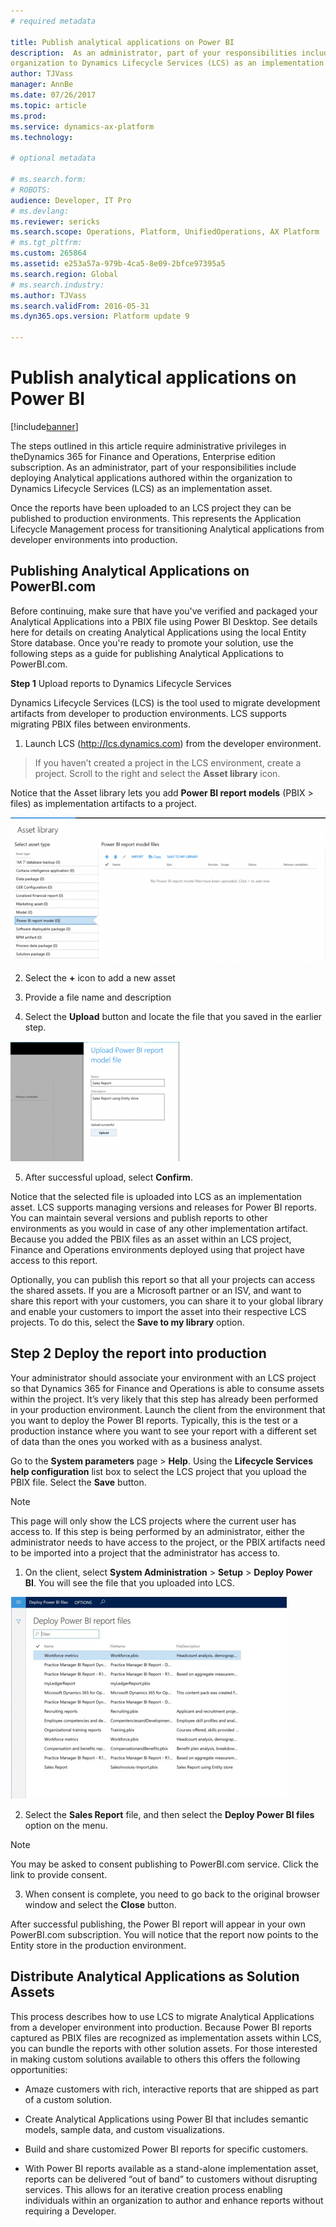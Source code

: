 ```yaml
---
# required metadata

title: Publish analytical applications on Power BI 
description:  As an administrator, part of your responsibilities include deploying Analytical applications authored within the
organization to Dynamics Lifecycle Services (LCS) as an implementation asset.
author: TJVass
manager: AnnBe
ms.date: 07/26/2017
ms.topic: article
ms.prod: 
ms.service: dynamics-ax-platform
ms.technology: 

# optional metadata

# ms.search.form: 
# ROBOTS: 
audience: Developer, IT Pro
# ms.devlang: 
ms.reviewer: sericks
ms.search.scope: Operations, Platform, UnifiedOperations, AX Platform
# ms.tgt_pltfrm: 
ms.custom: 265864
ms.assetid: e253a57a-979b-4ca5-8e09-2bfce97395a5
ms.search.region: Global
# ms.search.industry: 
ms.author: TJVass
ms.search.validFrom: 2016-05-31
ms.dyn365.ops.version: Platform update 9

---
```


# Publish analytical applications on Power BI 

[!include[banner](../includes/banner.md)]


The steps outlined in this article require administrative privileges in theDynamics 365 for Finance and Operations, Enterprise edition 
subscription. As an administrator, part of your responsibilities include deploying Analytical applications authored within the
organization to Dynamics Lifecycle Services (LCS) as an implementation asset.

Once the reports have been uploaded to an LCS project they can be published to production environments. This represents the 
Application Lifecycle Management process for transitioning Analytical applications from developer environments into production.

## Publishing Analytical Applications on PowerBI.com

Before continuing, make sure that have you've verified and packaged your Analytical Applications into a PBIX file using Power BI Desktop. See details here for details on creating Analytical Applications using the local Entity Store database. Once you're ready to promote your solution, use the following steps as a guide for publishing Analytical Applications to PowerBI.com.

**Step 1** Upload reports to Dynamics Lifecycle Services

Dynamics Lifecycle Services (LCS) is the tool used to migrate development artifacts from developer to production environments. LCS 
supports migrating PBIX files between environments.


1.  Launch LCS (http://lcs.dynamics.com) from the developer environment.

>   If you haven’t created a project in the LCS environment, create a project.
>   Scroll to the right and select the **Asset library** icon.

Notice that the Asset library lets you add **Power BI report models** (PBIX > files) as implementation artifacts to a project.

![LCS asset library.png](media/asset-library.PNG)

2.  Select the **+** icon to add a new asset

3.  Provide a file name and description

4.  Select the **Upload** button and locate the file that you saved in the earlier step.

![Upload new file](media/upload.PNG)

5.  After successful upload, select **Confirm**.

Notice that the selected file is uploaded into LCS as an implementation asset. LCS supports managing versions and releases for Power BI 
reports. You can maintain several versions and publish reports to other environments as you would in case of any other implementation 
artifact. Because you added the PBIX files as an asset within an LCS project, Finance and Operations environments deployed using that
project have access to this report.

Optionally, you can publish this report so that all your projects can access the shared assets. If you are a Microsoft partner or an ISV, and want to share this report with your customers, you can share it to your global library and enable your customers to import the asset into their respective LCS projects. To do this, select the **Save to my library** option.

## Step 2 Deploy the report into production

Your administrator should associate your environment with an LCS project so that Dynamics 365 for Finance and Operations is able to 
consume assets within the project. It’s very likely that this step has already been performed in your production environment.
Launch the client from the environment that you want to deploy the Power BI reports. Typically, this is the test or a production 
instance where you want to see your report with a different set of data than the ones you worked with as a business analyst. 

Go to the **System parameters** page > **Help**. 
Using the **Lifecycle Services help configuration** list box to select the LCS project that you upload the PBIX file.
Select the **Save** button. 

> [!NOTE] 
> This page will only show the LCS projects where the current user has access to. If this step is being performed by an 
administrator, either the administrator needs to have access to the project, or the PBIX artifacts need to be imported into a project 
that the administrator has access to.

1.  On the client, select **System Administration** \> **Setup** \> **Deploy Power BI**. You will see the file that you uploaded 
into LCS.

![Deploy Power BI](media/deploy.PNG)

2.  Select the **Sales Report** file, and then select the **Deploy Power BI files** option on the menu.

> [!NOTE] 
> You may be asked to consent publishing to PowerBI.com service. Click the link to provide consent.

3.  When consent is complete, you need to go back to the original browser window and select the **Close** button.

After successful publishing, the Power BI report will appear in your own PowerBI.com subscription. You will notice that the report 
now points to the Entity store in the production environment.

## Distribute Analytical Applications as Solution Assets

This process describes how to use LCS to migrate Analytical Applications from a developer environment into production. 
Because Power BI reports captured as PBIX files are recognized as implementation assets within LCS, you can bundle the reports with 
other solution assets. For those interested in making custom solutions available to others this offers the following opportunities:

-   Amaze customers with rich, interactive reports that are shipped as part of a custom solution.

-   Create Analytical Applications using Power BI that includes semantic models, sample data, and custom visualizations.

-   Build and share customized Power BI reports for specific customers.

-   With Power BI reports available as a stand-alone implementation asset, reports can be delivered “out of band” to customers without 
disrupting services. This allows for an iterative creation process enabling individuals within an organization to author and enhance 
reports without requiring a Developer.
